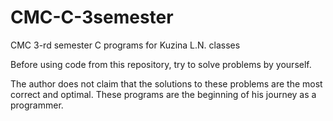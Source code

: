 # CMC-C-3semester
CMC 3-rd semester C programs for Kuzina L.N. classes

Before using code from this repository, try to solve problems by yourself.

The author does not claim that the solutions to these problems are the most correct and optimal. These programs are the beginning of his journey as a programmer.
